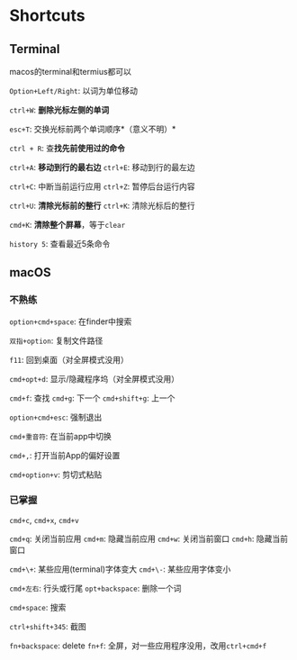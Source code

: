 # Shortcuts

## Terminal

macos的terminal和termius都可以

`Option+Left/Right`: 以词为单位移动

`ctrl+W`: **删除光标左侧的单词**

`esc+T`: 交换光标前两个单词顺序*（意义不明）*

`ctrl + R`: 查**找先前使用过的命令**

`ctrl+A`: **移动到行的最右边**
`ctrl+E`: 移动到行的最左边

`ctrl+C`: 中断当前运行应用
`ctrl+Z`: 暂停后台运行内容

`ctrl+U`: **清除光标前的整行**
`ctrl+K`: 清除光标后的整行

`cmd+K`: **清除整个屏幕**，等于`clear`

`history 5`: 查看最近5条命令

## macOS

### 不熟练

`option+cmd+space`: 在finder中搜索

`双指+option`: 复制文件路径

`f11`: 回到桌面（对全屏模式没用）

`cmd+opt+d`: 显示/隐藏程序坞（对全屏模式没用）

`cmd+f`: 查找
`cmd+g`: 下一个
`cmd+shift+g`: 上一个

`option+cmd+esc`: 强制退出

`cmd+重音符`: 在当前app中切换

`cmd+,`: 打开当前App的偏好设置

`cmd+option+v`: 剪切式粘贴

### 已掌握

`cmd+c`, `cmd+x`, `cmd+v`

`cmd+q`: 关闭当前应用
`cmd+m`: 隐藏当前应用
`cmd+w`: 关闭当前窗口
`cmd+h`: 隐藏当前窗口

`cmd+\+`: 某些应用(terminal)字体变大
`cmd+\-`: 某些应用字体变小

`cmd+左右`: 行头或行尾
`opt+backspace`: 删除一个词

`cmd+space`: 搜索

`ctrl+shift+345`: 截图

`fn+backspace`: delete 
`fn+f`: 全屏，对一些应用程序没用，改用`ctrl+cmd+f`


